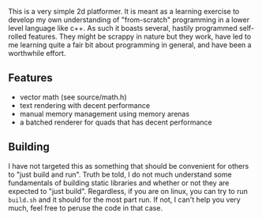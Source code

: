 This is a very simple 2d platformer. It is meant as a learning exercise to develop my own understanding of "from-scratch" programming 
in a lower level language like c++. As such it boasts several, hastily programmed self-rolled features. They might be scrappy in nature 
but they work, have led to me learning quite a fair bit about programming in general, and have been a worthwhile effort.

## Features
- vector math (see source/math.h)
- text rendering with decent performance
- manual memory management using memory arenas
- a batched renderer for quads that has decent performance

## Building
I have not targeted this as something that should be convenient for others to "just build and run". 
Truth be told, I do not much understand some fundamentals of building static libraries and whether or not they are expected to "just build". 
Regardless, if you are on linux, you can try to run `build.sh` and it should for the most part run. If not, I can't help you very much, feel free 
to peruse the code in that case.

